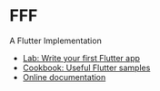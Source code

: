 # FFF

A Flutter Implementation

* [Lab: Write your first Flutter app](https://flutter.dev/docs/get-started/codelab)
* [Cookbook: Useful Flutter samples](https://flutter.dev/docs/cookbook)
* [Online documentation](https://flutter.dev/docs)
